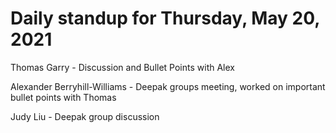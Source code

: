 # Daily standup for Thursday, May 20, 2021

Thomas Garry - Discussion and Bullet Points with Alex

Alexander Berryhill-Williams - Deepak groups meeting, worked on important bullet points with Thomas

Judy Liu - Deepak group discussion